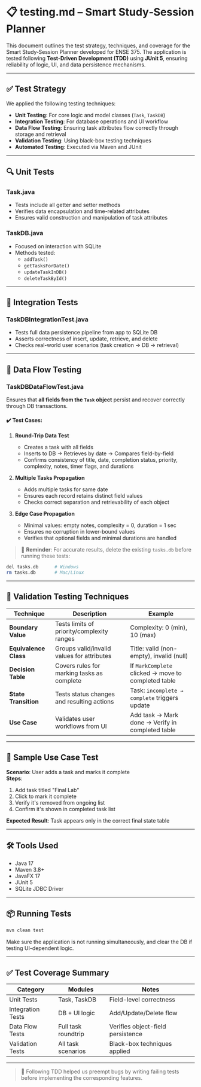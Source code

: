 # 📋 testing.md – Smart Study‑Session Planner

This document outlines the test strategy, techniques, and coverage for the Smart Study‑Session Planner developed for ENSE 375. The application is tested following **Test-Driven Development (TDD)** using **JUnit 5**, ensuring reliability of logic, UI, and data persistence mechanisms.

---

## ✅ Test Strategy

We applied the following testing techniques:
- **Unit Testing**: For core logic and model classes (`Task`, `TaskDB`)
- **Integration Testing**: For database operations and UI workflow
- **Data Flow Testing**: Ensuring task attributes flow correctly through storage and retrieval
- **Validation Testing**: Using black-box testing techniques
- **Automated Testing**: Executed via Maven and JUnit

---

## 🔍 Unit Tests

### Task.java
- Tests include all getter and setter methods
- Verifies data encapsulation and time-related attributes
- Ensures valid construction and manipulation of task attributes

### TaskDB.java
- Focused on interaction with SQLite
- Methods tested:
  - `addTask()`
  - `getTasksForDate()`
  - `updateTaskInDB()`
  - `deleteTaskById()`

---

## 🔗 Integration Tests

### TaskDBIntegrationTest.java
- Tests full data persistence pipeline from app to SQLite DB
- Asserts correctness of insert, update, retrieve, and delete
- Checks real-world user scenarios (task creation → DB → retrieval)

---

## 🔄 Data Flow Testing

### TaskDBDataFlowTest.java

Ensures that **all fields from the `Task` object** persist and recover correctly through DB transactions.

#### ✔️ Test Cases:

1. **Round-Trip Data Test**
   - Creates a task with all fields
   - Inserts to DB → Retrieves by date → Compares field-by-field
   - Confirms consistency of title, date, completion status, priority, complexity, notes, timer flags, and durations

2. **Multiple Tasks Propagation**
   - Adds multiple tasks for same date
   - Ensures each record retains distinct field values
   - Checks correct separation and retrievability of each object

3. **Edge Case Propagation**
   - Minimal values: empty notes, complexity = 0, duration = 1 sec
   - Ensures no corruption in lower-bound values
   - Verifies that optional fields and minimal durations are handled

> 🔁 **Reminder**: For accurate results, delete the existing `tasks.db` before running these tests:
```bash
del tasks.db      # Windows
rm tasks.db       # Mac/Linux
```

---

## 🧪 Validation Testing Techniques

| Technique                | Description                                | Example |
|--------------------------|--------------------------------------------|---------|
| **Boundary Value**       | Tests limits of priority/complexity ranges | Complexity: 0 (min), 10 (max) |
| **Equivalence Class**    | Groups valid/invalid values for attributes | Title: valid (non-empty), invalid (null) |
| **Decision Table**       | Covers rules for marking tasks as complete | If `MarkComplete` clicked → move to completed table |
| **State Transition**     | Tests status changes and resulting actions | Task: `incomplete → complete` triggers update |
| **Use Case**             | Validates user workflows from UI           | Add task → Mark done → Verify in completed table |

---

## 🧪 Sample Use Case Test

**Scenario**: User adds a task and marks it complete  
**Steps**:
1. Add task titled "Final Lab"
2. Click to mark it complete
3. Verify it's removed from ongoing list
4. Confirm it's shown in completed task list

**Expected Result**: Task appears only in the correct final state table

---

## 🛠️ Tools Used

- Java 17
- Maven 3.8+
- JavaFX 17
- JUnit 5
- SQLite JDBC Driver

---

## 📦 Running Tests

```bash
mvn clean test
```

Make sure the application is not running simultaneously, and clear the DB if testing UI-dependent logic.

---

## ✅ Test Coverage Summary

| Category          | Modules             | Notes                             |
|------------------|---------------------|-----------------------------------|
| Unit Tests        | Task, TaskDB        | Field-level correctness           |
| Integration Tests | DB + UI logic       | Add/Update/Delete flow            |
| Data Flow Tests   | Full task roundtrip | Verifies object-field persistence |
| Validation Tests  | All task scenarios  | Black-box techniques applied      |

---

> 🧠 Following TDD helped us preempt bugs by writing failing tests before implementing the corresponding features.
